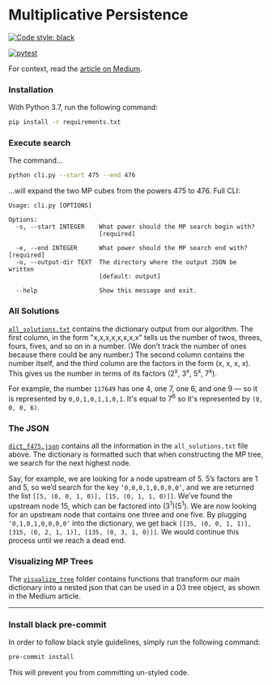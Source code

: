 # Multiplicative Persistence

[![Code style: black](https://img.shields.io/badge/code%20style-black-000000.svg)](https://github.com/psf/black)

[![pytest](https://github.com/kmcelwee/multiplicative-persistence/actions/workflows/pytest.yaml/badge.svg)](https://github.com/kmcelwee/multiplicative-persistence/actions/workflows/pytest.yaml)

For context, read the [article on Medium](https://medium.com/@kevinrmcelwee/multiplicative-persistence-is-solved-1937692b26cc).

### Installation

With Python 3.7, run the following command:

```sh
pip install -r requirements.txt
```

### Execute search

The command...

```sh
python cli.py --start 475 --end 476
```

...will expand the two MP cubes from the powers 475 to 476. Full CLI:

```
Usage: cli.py [OPTIONS]

Options:
  -s, --start INTEGER    What power should the MP search begin with?
                         [required]

  -e, --end INTEGER      What power should the MP search end with?  [required]
  -o, --output-dir TEXT  The directory where the output JSON be written
                         [default: output]

  --help                 Show this message and exit.
```


### All Solutions
[`all_solutions.txt`](https://github.com/kmcelwee/multiplicative-persistence/blob/main/all_solutions.txt) contains the dictionary output from our algorithm. The first column, in the form "x,x,x,x,x,x,x,x" tells us the number of twos, threes, fours, fives, and so on in a number. (We don’t track the number of ones because there could be any number.) The second column contains the number itself, and the third column are the factors in the form (x, x, x, x). This gives us the number in terms of its factors (2<sup>x</sup>, 3<sup>x</sup>, 5<sup>x</sup>, 7<sup>x</sup>). 

For example, the number `117649` has one 4, one 7, one 6, and one 9 — so it is represented by `0,0,1,0,1,1,0,1`. It's equal to 7<sup>6</sup> so it's represented by `(0, 0, 0, 6)`.

### The JSON
[`dict_f475.json`](https://github.com/kmcelwee/multiplicative-persistence/blob/main/multiplicative_persistence/dict_f475.json) contains all the information in the `all_solutions.txt` file above. The dictionary is formatted such that when constructing the MP tree, we search for the next highest node. 

Say, for example, we are looking for a node upstream of 5. 5’s factors are 1 and 5, so we’d search for the key `‘0,0,0,1,0,0,0,0’`, and we are returned the list `[[5, (0, 0, 1, 0)], [15, (0, 1, 1, 0)]]`. We’ve found the upstream node 15, which can be factored into (3<sup>1</sup>)(5<sup>1</sup>). We are now looking for an upstream node that contains one three and one five. By plugging `‘0,1,0,1,0,0,0,0’` into the dictionary, we get back `[[35, (0, 0, 1, 1)], [315, (0, 2, 1, 1)], [135, (0, 3, 1, 0)]]`. We would continue this process until we reach a dead end.

### Visualizing MP Trees
The [`visualize_tree`](https://github.com/kmcelwee/multiplicative-persistence/blob/main/multiplicative_persistence/visualize_tree) folder contains functions that transform our main dictionary into a nested json that can be used in a D3 tree object, as shown in the Medium article.

---

### Install black pre-commit

In order to follow black style guidelines, simply run the following command:

```sh
pre-commit install
```

This will prevent you from committing un-styled code.
